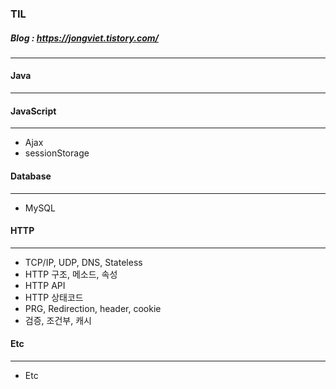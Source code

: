 ### TIL
##### Blog : https://jongviet.tistory.com/
***

#### Java
***

#### JavaScript
***
* Ajax
* sessionStorage

#### Database
***
* MySQL


#### HTTP
***
* TCP/IP, UDP, DNS, Stateless
* HTTP 구조, 메소드, 속성
* HTTP API
* HTTP 상태코드
* PRG, Redirection, header, cookie
* 검증, 조건부, 캐시

#### Etc
***
* Etc
